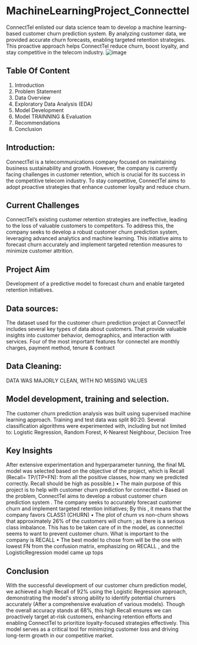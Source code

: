 # MachineLearningProject_Connecttel
ConnectTel enlisted our data science team to develop a machine learning-based customer churn prediction system. By analyzing customer data, we provided accurate churn forecasts, enabling targeted retention strategies. This proactive approach helps ConnectTel reduce churn, boost loyalty, and stay competitive in the telecom industry.
![image](https://github.com/user-attachments/assets/c1a64e0d-f439-42b3-8393-96884f06eaf6)

## Table Of Content
1.  Introduction
2. Problem Statement
3. Data Overview
4. Exploratory Data Analysis (EDA)
6. Model Development
7. Model TRAINNING & Evaluation
8. Recommendations
9. Conclusion

## Introduction:
ConnectTel is a telecommunications company focused on maintaining business sustainability and growth. However, the company is currently facing challenges in customer retention, which is crucial for its success in the competitive telecom industry. To stay competitive, ConnectTel aims to adopt proactive strategies that enhance customer loyalty and reduce churn.

## Current Challenges
ConnectTel’s existing customer retention strategies are ineffective, leading to the loss of valuable customers to competitors. To address this, the company seeks to develop a robust customer churn prediction system, leveraging advanced analytics and machine learning. This initiative aims to forecast churn accurately and implement targeted retention measures to minimize customer attrition.

## Project Aim
Development of a predictive model to forecast churn and enable targeted retention initiatives.

## Data sources:
The dataset used for the customer churn prediction project at ConnectTel  includes several key types of data about customers. That provide valuable insights into customer behavior, demographics, and interaction with services. Four of the most important features for connectel are monthly charges, payment method, tenure & contract

## Data Cleaning:
DATA WAS MAJORLY CLEAN, WITH NO MISSING VALUES

## Model development, training and selection.
The customer churn prediction analysis was built using supervised machine learning approach. Training and test data was split 80:20. Several classification algorithms were experimented with, including but not limited to:
Logistic Regression, Random Forest, K-Nearest Neighbour, Decision Tree

## Key Insights
After extensive experimentation and hyperparameter tunning, the final ML model was selected based on the objective of the project, which is Recall (Recall= TP/(TP+FN): from all the positive classes, how many we predicted correctly. Recall should be high as possible.)
•	The main purpose of this project is to help with customer churn prediction for connecttel
•	Based on the problem, ConnectTel aims to develop a robust customer churn prediction system . The company seeks to accurately forecast customer churn and implement targeted retention initiatives; By this , it means that the company favors CLASS1 (CHURN)
•	The plot of churn vs non-churn shows that approximately 26% of the customers will churn ; as there is a serious class imbalance. This has to be taken care of in the model, as connecttel seems to want to prevent customer churn. What is important to the company is RECALL
•	The best model to chose from will be the one with lowest FN from the confusion matrix, emphasizing on RECALL , and the LogisticRegression model came up tops

## Conclusion
With the successful development of our customer churn prediction model, we achieved a high Recall of 92% using the Logistic Regression approach, demonstrating the model's strong ability to identify potential churners accurately (After a comprehensive evaluation of various models). Though the overall accuracy stands at 68%, this high Recall ensures we can proactively target at-risk customers, enhancing retention efforts and enabling ConnectTel to prioritize loyalty-focused strategies effectively. This model serves as a critical tool for minimizing customer loss and driving long-term growth in our competitive market.


